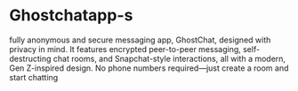 # Ghostchatapp-s
 fully anonymous and secure messaging app, GhostChat, designed with privacy in mind. It features encrypted peer-to-peer messaging, self-destructing chat rooms, and Snapchat-style interactions, all with a modern, Gen Z-inspired design. No phone numbers required—just create a room and start chatting
